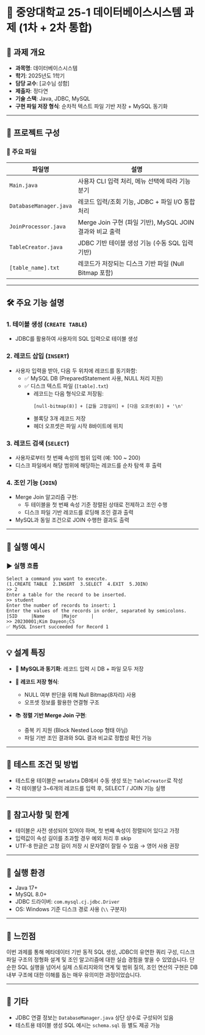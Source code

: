 # 📘 중앙대학교 25-1 데이터베이스시스템 과제 (1차 + 2차 통합)

## 📌 과제 개요

- **과목명**: 데이터베이스시스템
- **학기**: 2025년도 1학기
- **담당 교수**: [교수님 성함]
- **제출자**: 정다연
- **기술 스택**: Java, JDBC, MySQL
- **구현 파일 저장 형식**: 순차적 텍스트 파일 기반 저장 + MySQL 동기화

---

## 🧩 프로젝트 구성

### 📁 주요 파일

| 파일명 | 설명 |
|--------|------|
| `Main.java` | 사용자 CLI 입력 처리, 메뉴 선택에 따라 기능 분기 |
| `DatabaseManager.java` | 레코드 입력/조회 기능, JDBC + 파일 I/O 통합 처리 |
| `JoinProcessor.java` | Merge Join 구현 (파일 기반), MySQL JOIN 결과와 비교 출력 |
| `TableCreator.java` | JDBC 기반 테이블 생성 기능 (수동 SQL 입력 기반) |
| `[table_name].txt` | 레코드가 저장되는 디스크 기반 파일 (Null Bitmap 포함) |

---

## 🛠️ 주요 기능 설명

### 1. 테이블 생성 (`CREATE TABLE`)
- JDBC를 활용하여 사용자의 SQL 입력으로 테이블 생성

### 2. 레코드 삽입 (`INSERT`)
- 사용자 입력을 받아, 다음 두 위치에 레코드를 동기화함:
  - ✅ MySQL DB (PreparedStatement 사용, NULL 처리 지원)
  - ✅ 디스크 텍스트 파일 (`[table].txt`)
    - 레코드는 다음 형식으로 저장됨:
      ```
      [null-bitmap(8)] + [값들 고정길이] + [다음 오프셋(8)] + '\n'
      ```
    - 블록당 3개 레코드 저장
    - 헤더 오프셋은 파일 시작 8바이트에 위치

### 3. 레코드 검색 (`SELECT`)
- 사용자로부터 첫 번째 속성의 범위 입력 (예: 100 ~ 200)
- 디스크 파일에서 해당 범위에 해당하는 레코드를 순차 탐색 후 출력

### 4. 조인 기능 (`JOIN`)
- Merge Join 알고리즘 구현:
  - 두 테이블을 첫 번째 속성 기준 정렬된 상태로 전제하고 조인 수행
  - 디스크 파일 기반 레코드를 로딩해 조인 결과 출력
- MySQL과 동일 조건으로 JOIN 수행한 결과도 출력

---

## 📂 실행 예시

### ▶ 실행 흐름

```text
Select a command you want to execute.
(1.CREATE TABLE  2.INSERT  3.SELECT  4.EXIT  5.JOIN)
>> 2
Enter a table for the record to be inserted.
>> student
Enter the number of records to insert: 1
Enter the values of the records in order, separated by semicolons.
|SID     |Name      |Major     |
>> 20230001;Kim Dayeon;CS
✅ MySQL Insert succeeded for Record 1
````

---

## 💡 설계 특징

* 🔄 **MySQL과 동기화**: 레코드 입력 시 DB + 파일 모두 저장
* 🧱 **레코드 저장 형식**:

  * NULL 여부 판단을 위해 Null Bitmap(8자리) 사용
  * 오프셋 정보를 활용한 연결형 구조
* 📚 **정렬 기반 Merge Join 구현**:

  * 중복 키 지원 (Block Nested Loop 형태 아님)
  * 파일 기반 조인 결과와 SQL 결과 비교로 정합성 확인 가능

---

## 🧪 테스트 조건 및 방법

* 테스트용 테이블은 `metadata` DB에서 수동 생성 또는 `TableCreator`로 작성
* 각 테이블당 3\~6개의 레코드를 입력 후, SELECT / JOIN 기능 실행

---

## 🧾 참고사항 및 한계

* 테이블은 사전 생성되어 있어야 하며, 첫 번째 속성이 정렬되어 있다고 가정
* 입력값이 속성 길이를 초과할 경우 예외 처리 후 skip
* UTF-8 한글은 고정 길이 저장 시 문자열이 잘릴 수 있음 → 영어 사용 권장

---

## 📌 실행 환경

* Java 17+
* MySQL 8.0+
* JDBC 드라이버: `com.mysql.cj.jdbc.Driver`
* OS: Windows 기준 디스크 경로 사용 (`\\` 구분자)

---

## 🙋 느낀점

이번 과제를 통해 메타데이터 기반 동적 SQL 생성, JDBC의 유연한 쿼리 구성, 디스크 파일 구조의 정형화 설계 및 조인 알고리즘에 대한 실습 경험을 쌓을 수 있었습니다. 단순한 SQL 실행을 넘어서 실제 스토리지와의 연계 및 범위 질의, 조인 연산의 구현은 DB 내부 구조에 대한 이해를 돕는 매우 유의미한 과정이었습니다.

---

## 📎 기타

* JDBC 연결 정보는 `DatabaseManager.java` 상단 상수로 구성되어 있음
* 테스트용 테이블 생성 SQL 예시는 `schema.sql` 등 별도 제공 가능
